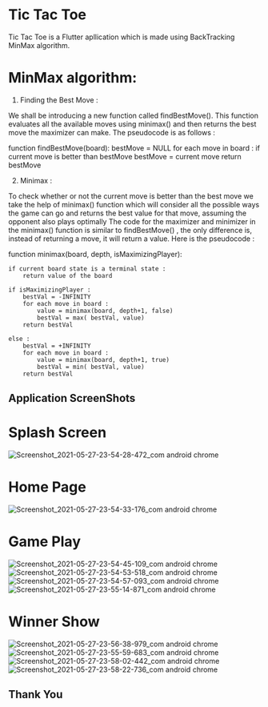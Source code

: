 # Tic Tac Toe

Tic Tac Toe is a Flutter apllication which is made using BackTracking MinMax algorithm.

# MinMax algorithm:

1) Finding the Best Move :

We shall be introducing a new function called findBestMove(). This function evaluates all the available moves using minimax() and then returns the best move the maximizer can make. The pseudocode is as follows : 
 
  function findBestMove(board):
    bestMove = NULL
    for each move in board :
        if current move is better than bestMove
            bestMove = current move
    return bestMove

    
2)  Minimax :

To check whether or not the current move is better than the best move we take the help of minimax() function which will consider all the possible ways the game can go and returns the best value for that move, assuming the opponent also plays optimally 
The code for the maximizer and minimizer in the minimax() function is similar to findBestMove() , the only difference is, instead of returning a move, it will return a value. Here is the pseudocode : 
 

function minimax(board, depth, isMaximizingPlayer):

    if current board state is a terminal state :
        return value of the board
    
    if isMaximizingPlayer :
        bestVal = -INFINITY 
        for each move in board :
            value = minimax(board, depth+1, false)
            bestVal = max( bestVal, value) 
        return bestVal

    else :
        bestVal = +INFINITY 
        for each move in board :
            value = minimax(board, depth+1, true)
            bestVal = min( bestVal, value) 
        return bestVal

## Application ScreenShots

# Splash Screen
![Screenshot_2021-05-27-23-54-28-472_com android chrome](https://user-images.githubusercontent.com/47409900/119878547-e3c73a80-bf47-11eb-9801-a1ccc8f68221.jpg)

# Home Page

![Screenshot_2021-05-27-23-54-33-176_com android chrome](https://user-images.githubusercontent.com/47409900/119879319-baf37500-bf48-11eb-9686-8e761b21a120.jpg)

# Game Play

![Screenshot_2021-05-27-23-54-45-109_com android chrome](https://user-images.githubusercontent.com/47409900/119879421-db233400-bf48-11eb-9cea-2fee4717e59c.jpg)
![Screenshot_2021-05-27-23-54-53-518_com android chrome](https://user-images.githubusercontent.com/47409900/119879449-e1b1ab80-bf48-11eb-9f9a-d4b7a7f8c30e.jpg)
![Screenshot_2021-05-27-23-54-57-093_com android chrome](https://user-images.githubusercontent.com/47409900/119879468-e6765f80-bf48-11eb-9de6-65c122ad1338.jpg)
![Screenshot_2021-05-27-23-55-14-871_com android chrome](https://user-images.githubusercontent.com/47409900/119879486-ea09e680-bf48-11eb-96dd-2c907173924a.jpg)


# Winner Show

![Screenshot_2021-05-27-23-56-38-979_com android chrome](https://user-images.githubusercontent.com/47409900/119879612-09a10f00-bf49-11eb-9da7-f2f4717e380a.jpg)
![Screenshot_2021-05-27-23-55-59-683_com android chrome](https://user-images.githubusercontent.com/47409900/119879636-0e65c300-bf49-11eb-9bde-fbede2e5fd9b.jpg)
![Screenshot_2021-05-27-23-58-02-442_com android chrome](https://user-images.githubusercontent.com/47409900/119879662-158cd100-bf49-11eb-90ac-0796ad944bad.jpg)
![Screenshot_2021-05-27-23-58-22-736_com android chrome](https://user-images.githubusercontent.com/47409900/119879679-1887c180-bf49-11eb-83fe-239ff17fe5f9.jpg)



## Thank You

















